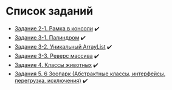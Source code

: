 # Список заданий
* [Задание 2-1. Рамка в консоли](https://github.com/Gremuar/HomeWork/blob/develop/src/ru/home_work/work_2/PrintBorderedMessage.java) :heavy_check_mark:
* [Задание 3-1. Палиндром](https://github.com/Gremuar/HomeWork/blob/develop/src/ru/home_work/work_3/Palindrome.java) :heavy_check_mark:
* [Задание 3-2. Уникальный ArrayList](https://github.com/Gremuar/HomeWork/blob/develop/src/ru/home_work/work_3/ArrayListFilter.java) :heavy_check_mark:
* [Задание 3-3. Реверс массива](https://github.com/Gremuar/HomeWork/blob/develop/src/ru/home_work/work_3/ArrayReverse.java) :heavy_check_mark:
* [Задание 4.   Классы животных](https://github.com/Gremuar/HomeWork/tree/develop/src/ru/home_work/work_4/zoo) :heavy_check_mark:
* [Задания 5, 6 Зоопарк (Абстрактные классы, интерфейсы, перегрузка, исключения)](https://github.com/Gremuar/JavaDevelop_Education_HomeWork/tree/develop/src/ru/home_work/work_5_6/zoo) :heavy_check_mark:

